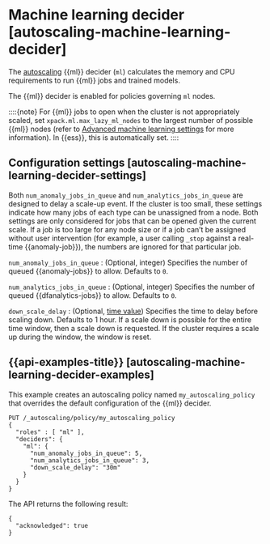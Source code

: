 # Machine learning decider [autoscaling-machine-learning-decider]

The [autoscaling](../../../deploy-manage/autoscaling.md) {{ml}} decider (`ml`) calculates the memory and CPU requirements to run {{ml}} jobs and trained models.

The {{ml}} decider is enabled for policies governing `ml` nodes.

::::{note} 
For {{ml}} jobs to open when the cluster is not appropriately scaled, set `xpack.ml.max_lazy_ml_nodes` to the largest number of possible {{ml}} nodes (refer to [Advanced machine learning settings](elasticsearch://docs/reference/elasticsearch/configuration-reference/machine-learning-settings.md#advanced-ml-settings) for more information). In {{ess}}, this is automatically set.
::::


## Configuration settings [autoscaling-machine-learning-decider-settings]

Both `num_anomaly_jobs_in_queue` and `num_analytics_jobs_in_queue` are designed to delay a scale-up event. If the cluster is too small, these settings indicate how many jobs of each type can be unassigned from a node. Both settings are only considered for jobs that can be opened given the current scale. If a job is too large for any node size or if a job can’t be assigned without user intervention (for example, a user calling `_stop` against a real-time {{anomaly-job}}), the numbers are ignored for that particular job.

`num_anomaly_jobs_in_queue`
:   (Optional, integer) Specifies the number of queued {{anomaly-jobs}} to allow. Defaults to `0`.

`num_analytics_jobs_in_queue`
:   (Optional, integer) Specifies the number of queued {{dfanalytics-jobs}} to allow. Defaults to `0`.

`down_scale_delay`
:   (Optional, [time value](elasticsearch://docs/reference/elasticsearch/rest-apis/api-conventions.md#time-units)) Specifies the time to delay before scaling down. Defaults to 1 hour. If a scale down is possible for the entire time window, then a scale down is requested. If the cluster requires a scale up during the window, the window is reset.


## {{api-examples-title}} [autoscaling-machine-learning-decider-examples]

This example creates an autoscaling policy named `my_autoscaling_policy` that overrides the default configuration of the {{ml}} decider.

```console
PUT /_autoscaling/policy/my_autoscaling_policy
{
  "roles" : [ "ml" ],
  "deciders": {
    "ml": {
      "num_anomaly_jobs_in_queue": 5,
      "num_analytics_jobs_in_queue": 3,
      "down_scale_delay": "30m"
    }
  }
}
```

The API returns the following result:

```console-result
{
  "acknowledged": true
}
```


